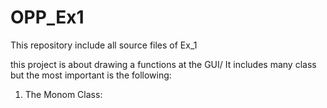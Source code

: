 # OPP_Ex1
This repository include all source files of Ex_1

this project is about drawing a functions at the GUI/
It includes many class but the most important is the following:

1. The Monom Class:
